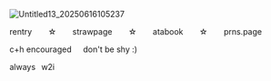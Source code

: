 ![Untitled13_20250616105237](https://github.com/user-attachments/assets/818acbb3-8038-4849-851d-98f4947b2fcf)

rentry⠀ ⠀ ☆⠀ ⠀ strawpage⠀ ⠀ ☆⠀ ⠀ atabook⠀ ⠀ ☆⠀ ⠀ prns.page

c+h encouraged⠀⠀don't be shy :)

always⠀w2i
